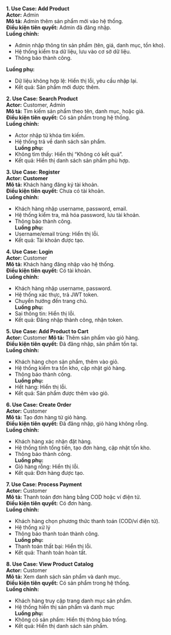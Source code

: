**1. Use Case: Add Product**  
**Actor:** Admin  
**Mô tả:** Admin thêm sản phẩm mới vào hệ thống.  
**Điều kiện tiên quyết:** Admin đã đăng nhập.  
**Luồng chính:**  
- Admin nhập thông tin sản phẩm (tên, giá, danh mục, tồn kho).    
- Hệ thống kiểm tra dữ liệu, lưu vào cơ sở dữ liệu.  
- Thông báo thành công.
   
**Luồng phụ:**  
- Dữ liệu không hợp lệ: Hiển thị lỗi, yêu cầu nhập lại.  
- Kết quả: Sản phẩm mới được thêm. 

**2. Use Case: Search Product**  
**Actor:** Customer, Admin  
**Mô tả:** Tìm kiếm sản phẩm theo tên, danh mục, hoặc giá.  
**Điều kiện tiên quyết:** Có sản phẩm trong hệ thống.  
**Luồng chính:**  
- Actor nhập từ khóa tìm kiếm.  
- Hệ thống trả về danh sách sản phẩm.  
**Luồng phụ:**  
- Không tìm thấy: Hiển thị “Không có kết quả”.  
- Kết quả: Hiển thị danh sách sản phẩm phù hợp.  

**3. Use Case: Register**  
**Actor: Customer**  
**Mô tả:** Khách hàng đăng ký tài khoản.  
**Điều kiện tiên quyết:** Chưa có tài khoản.  
**Luồng chính:**  
- Khách hàng nhập username, password, email.  
- Hệ thống kiểm tra, mã hóa password, lưu tài khoản.  
- Thông báo thành công.  
**Luồng phụ:**  
- Username/email trùng: Hiển thị lỗi.  
- Kết quả: Tài khoản được tạo.  

**4. Use Case: Login**  
**Actor:** Customer  
**Mô tả:** Khách hàng đăng nhập vào hệ thống.  
**Điều kiện tiên quyết:** Có tài khoản.  
**Luồng chính:**  
- Khách hàng nhập username, password.  
- Hệ thống xác thực, trả JWT token.  
- Chuyển hướng đến trang chủ.  
**Luồng phụ:**  
- Sai thông tin: Hiển thị lỗi.  
- Kết quả: Đăng nhập thành công, nhận token. 

**5. Use Case: Add Product to Cart**  
**Actor:** Customer 
**Mô tả:** Thêm sản phẩm vào giỏ hàng.  
**Điều kiện tiên quyết:** Đã đăng nhập, sản phẩm tồn tại.  
**Luồng chính:**  
- Khách hàng chọn sản phẩm, thêm vào giỏ.  
- Hệ thống kiểm tra tồn kho, cập nhật giỏ hàng.  
- Thông báo thành công.  
**Luồng phụ:**  
- Hết hàng: Hiển thị lỗi.  
- Kết quả: Sản phẩm được thêm vào giỏ.  

**6. Use Case: Create Order**  
**Actor:** Customer  
**Mô tả:** Tạo đơn hàng từ giỏ hàng.  
**Điều kiện tiên quyết:** Đã đăng nhập, giỏ hàng không rỗng.  
**Luồng chính:**  
- Khách hàng xác nhận đặt hàng.  
- Hệ thống tính tổng tiền, tạo đơn hàng, cập nhật tồn kho.  
- Thông báo thành công.  
**Luồng phụ:**  
- Giỏ hàng rỗng: Hiển thị lỗi.  
- Kết quả: Đơn hàng được tạo.  

**7. Use Case: Process Payment**  
**Actor:** Customer  
**Mô tả:** Thanh toán đơn hàng bằng COD hoặc ví điện tử.  
**Điều kiện tiên quyết:** Có đơn hàng.  
**Luồng chính:**  
- Khách hàng chọn phương thức thanh toán (COD/ví điện tử).  
- Hệ thống xử lý   
- Thông báo thanh toán thành công.  
**Luồng phụ:**  
- Thanh toán thất bại: Hiển thị lỗi.  
- Kết quả: Thanh toán hoàn tất.  

**8. Use Case: View Product Catalog**  
**Actor:** Customer  
**Mô tả:** Xem danh sách sản phẩm và danh mục.  
**Điều kiện tiên quyết:** Có sản phẩm trong hệ thống.  
**Luồng chính:**  
- Khách hàng truy cập trang danh mục sản phẩm.   
- Hệ thống hiển thị sản phẩm và danh mục    
**Luồng phụ:**  
- Không có sản phẩm: Hiển thị thông báo trống.  
- Kết quả: Hiển thị danh sách sản phẩm.  
